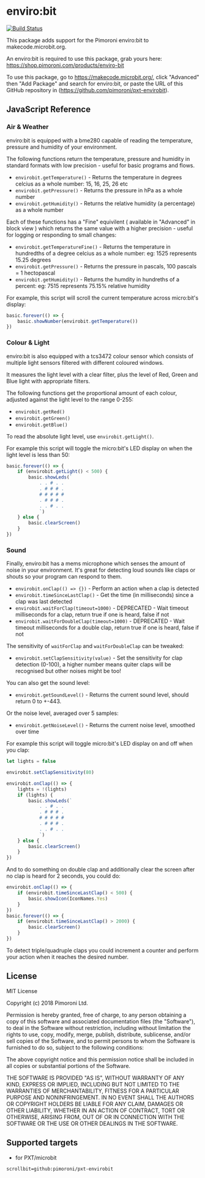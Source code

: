 # enviro:bit

 [![Build Status](https://travis-ci.org/pimoroni/pxt-envirobit.svg?branch=master)](https://travis-ci.org/pimoroni/pxt-envirobit)

This package adds support for the Pimoroni enviro:bit to makecode.microbit.org.

An enviro:bit is required to use this package, grab yours here: https://shop.pimoroni.com/products/enviro-bit

To use this package, go to https://makecode.microbit.org/, click "Advanced" then "Add Package" and search for enviro:bit, or paste the URL of this GitHub repository in (https://github.com/pimoroni/pxt-envirobit). 

## JavaScript Reference

### Air & Weather

enviro:bit is equipped with a bme280 capable of reading the temperature, pressure and humidity of your environment.

The following functions return the temperature, pressure and humidity in standard formats with low precision - useful for basic programs and flows.

* `envirobit.getTemperature()` - Returns the temperature in degrees celcius as a whole number: 15, 16, 25, 26 etc
* `envirobit.getPressure()` - Returns the pressure in hPa as a whole number
* `envirobit.getHumidity()` - Returns the relative humidity (a percentage) as a whole number

Each of these functions has a "Fine" equivilent ( available in "Advanced" in block view ) which returns the same value with a higher precision - useful for logging or responding to small changes:

* `envirobit.getTemperatureFine()` - Returns the temperature in hundredths of a degree celcius as a whole number: eg: 1525 represents 15.25 degrees
* `envirobit.getPressure()` - Returns the pressure in pascals, 100 pascals = 1 hectopascal
* `envirobit.getHumidity()` - Returns the humdity in hundreths of a percent: eg: 7515 represents 75.15% relative humidity

For example, this script will scroll the current temperature across micro:bit's display:

```typescript
basic.forever(() => {
    basic.showNumber(envirobit.getTemperature())
})
```

### Colour & Light

enviro:bit is also equipped with a tcs3472 colour sensor which consists of multiple light sensors filtered with different coloured windows.

It measures the light level with a clear filter, plus the level of Red, Green and Blue light with appropriate filters.

The following functions get the proportional amount of each colour, adjusted against the light level to the range 0-255:

* `envirobit.getRed()`
* `envirobit.getGreen()`
* `envirobit.getBlue()`

To read the absolute light level, use `envirobit.getLight()`.

For example this script will toggle the micro:bit's LED display on when the light level is less than 50:

```typescript
basic.forever(() => {
    if (envirobit.getLight() < 500) {
        basic.showLeds(`
            . . # . .
            . # # # .
            # # # # #
            . # # # .
            . . # . .
            `)
    } else {
        basic.clearScreen()
    }
})
```

### Sound

Finally, enviro:bit has a mems microphone which senses the amount of noise in your environment. It's great for detecting loud sounds like claps or shouts so your program can respond to them.

* `envirobit.onClap(() => {})` - Perform an action when a clap is detected
* `envirobit.timeSinceLastClap()` - Get the time (in milliseconds) since a clap was last detected
* `envirobit.waitForClap(timeout=1000)` - DEPRECATED - Wait timeout milliseconds for a clap, return true if one is heard, false if not
* `envirobit.waitForDoubleClap(timeout=1000)` - DEPRECATED - Wait timeout milliseconds for a double clap, return true if one is heard, false if not

The sensitivity of `waitForClap` and `waitForDoubleClap` can be tweaked:

* `envirobit.setClapSensitivity(value)` - Set the sensitivity for clap detection (0-100), a higher number means quiter claps will be recognised but other noises might be too!

You can also get the sound level:

* `envirobit.getSoundLevel()` - Returns the current sound level, should return 0 to +-443.

Or the noise level, averaged over 5 samples:

* `envirobit.getNoiseLevel()` - Returns the current noise level, smoothed over time

For example this script will toggle micro:bit's LED display on and off when you clap:

```typescript
let lights = false

envirobit.setClapSensitivity(80)

envirobit.onClap(() => {
    lights = !(lights)
    if (lights) {
        basic.showLeds(`
            . . # . .
            . # # # .
            # # # # #
            . # # # .
            . . # . .
            `)
    } else {
        basic.clearScreen()
    }
})
```

And to do something on double clap and additionally clear the screen after no clap is heard for 2 seconds, you could do:

```typescript
envirobit.onClap(() => {
    if (envirobit.timeSinceLastClap() < 500) {
        basic.showIcon(IconNames.Yes)
    }
})
basic.forever(() => {
    if (envirobit.timeSinceLastClap() > 2000) {
        basic.clearScreen()
    }
})
```

To detect triple/quadruple claps you could increment a counter and perform your action when it reaches the desired number.

## License

MIT License

Copyright (c) 2018 Pimoroni Ltd.

Permission is hereby granted, free of charge, to any person obtaining a copy
of this software and associated documentation files (the "Software"), to deal
in the Software without restriction, including without limitation the rights
to use, copy, modify, merge, publish, distribute, sublicense, and/or sell
copies of the Software, and to permit persons to whom the Software is
furnished to do so, subject to the following conditions:

The above copyright notice and this permission notice shall be included in all
copies or substantial portions of the Software.

THE SOFTWARE IS PROVIDED "AS IS", WITHOUT WARRANTY OF ANY KIND, EXPRESS OR
IMPLIED, INCLUDING BUT NOT LIMITED TO THE WARRANTIES OF MERCHANTABILITY,
FITNESS FOR A PARTICULAR PURPOSE AND NONINFRINGEMENT. IN NO EVENT SHALL THE
AUTHORS OR COPYRIGHT HOLDERS BE LIABLE FOR ANY CLAIM, DAMAGES OR OTHER
LIABILITY, WHETHER IN AN ACTION OF CONTRACT, TORT OR OTHERWISE, ARISING FROM,
OUT OF OR IN CONNECTION WITH THE SOFTWARE OR THE USE OR OTHER DEALINGS IN THE
SOFTWARE.

## Supported targets

* for PXT/microbit

```package
scrollbit=github:pimoroni/pxt-envirobit
```

